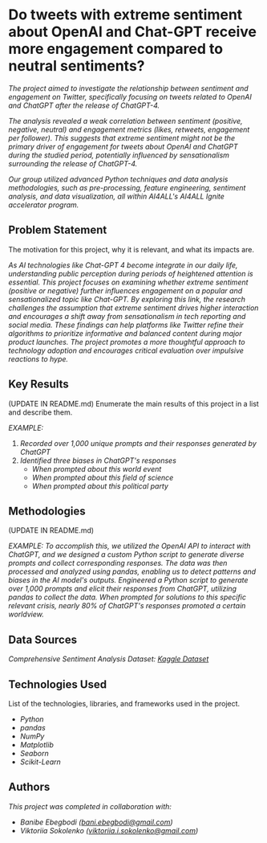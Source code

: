 # Do tweets with extreme sentiment about OpenAI and Chat-GPT receive more engagement compared to neutral sentiments?


*The project aimed to investigate the relationship between sentiment and engagement on Twitter, specifically focusing on tweets related to OpenAI and ChatGPT after the release of ChatGPT-4.*

*The analysis revealed a weak correlation between sentiment (positive, negative, neutral) and engagement metrics (likes, retweets, engagement per follower). This suggests that extreme sentiment might not be the primary driver of engagement for tweets about OpenAI and ChatGPT during the studied period, potentially influenced by sensationalism surrounding the release of ChatGPT-4.*

*Our group utilized advanced Python techniques and data analysis methodologies, such as pre-processing, feature engineering, sentiment analysis, and data visualization, all within AI4ALL's AI4ALL Ignite accelerator program.*


## Problem Statement <!--- do not change this line -->

The motivation for this project, why it is relevant, and what its impacts are.

*As AI technologies like Chat-GPT 4 become integrate in our daily life, understanding public perception during periods of heightened attention is essential. This project focuses on examining whether extreme sentiment (positive or negative) further influences engagement on a popular and sensationalized topic like Chat-GPT. By exploring this link, the research challenges the assumption that extreme sentiment drives higher interaction and encourages a shift away from sensationalism in tech reporting and social media. These findings can help platforms like Twitter refine their algorithms to prioritize informative and balanced content during major product launches. The project promotes a more thoughtful approach to technology adoption and encourages critical evaluation over impulsive reactions to hype.*

## Key Results <!--- do not change this line -->

(UPDATE IN README.md)
Enumerate the main results of this project in a list and describe them.

*EXAMPLE:*
1. *Recorded over 1,000 unique prompts and their responses generated by ChatGPT*
2. *Identified three biases in ChatGPT's responses*
   - *When prompted about this world event*
   - *When prompted about this field of science*
   - *When prompted about this political party*


## Methodologies <!--- do not change this line -->

(UPDATE IN README.md)

*EXAMPLE:*
*To accomplish this, we utilized the OpenAI API to interact with ChatGPT, and we designed a custom Python script to generate diverse prompts and collect corresponding responses. The data was then processed and analyzed using pandas, enabling us to detect patterns and biases in the AI model's outputs.*
*Engineered a Python script to generate over 1,000 prompts and elicit their responses from ChatGPT, utilizing pandas to collect the data. When prompted for solutions to this specific relevant crisis, nearly 80% of ChatGPT's responses promoted a certain worldview.*


## Data Sources <!--- do not change this line -->

*Comprehensive Sentiment Analysis Dataset: [Kaggle Dataset](https://www.kaggle.com/datasets/evilspirit05/tweet-gpt)*

## Technologies Used <!--- do not change this line -->

List of the technologies, libraries, and frameworks used in the project.

- *Python*
- *pandas*
- *NumPy*
- *Matplotlib*
- *Seaborn*
- *Scikit-Learn*


## Authors <!--- do not change this line -->

*This project was completed in collaboration with:*
- *Banibe Ebegbodi ([bani.ebegbodi@gmail.com](mailto:bani.ebegbodi@gmail.com))*
- *Viktoriia Sokolenko ([viktoriia.i.sokolenko@gmail.com](mailto:viktoriia.i.sokolenko@gmail.com))*

